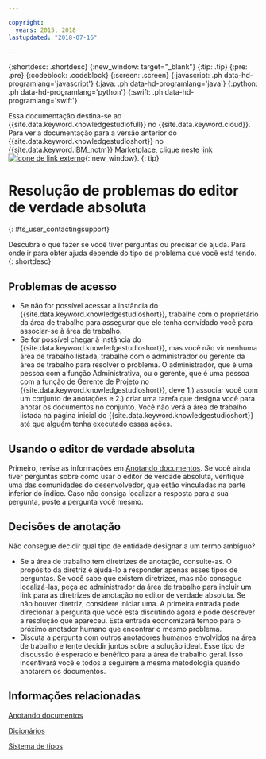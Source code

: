 ```yaml
---

copyright:
  years: 2015, 2018
lastupdated: "2018-07-16"

---
```


{:shortdesc: .shortdesc}
{:new_window: target="_blank"}
{:tip: .tip}
{:pre: .pre}
{:codeblock: .codeblock}
{:screen: .screen}
{:javascript: .ph data-hd-programlang='javascript'}
{:java: .ph data-hd-programlang='java'}
{:python: .ph data-hd-programlang='python'}
{:swift: .ph data-hd-programlang='swift'}

Essa documentação destina-se ao {{site.data.keyword.knowledgestudiofull}} no {{site.data.keyword.cloud}}. Para ver a documentação para a versão anterior do {{site.data.keyword.knowledgestudioshort}} no {{site.data.keyword.IBM_notm}} Marketplace, [clique neste link ![Ícone de link externo](../../icons/launch-glyph.svg "Ícone de link externo")](https://{DomainName}/docs/services/knowledge-studio/user-guide-help.html){: new_window}.
{: tip}

# Resolução de problemas do editor de verdade absoluta
{: #ts_user_contactingsupport}

Descubra o que fazer se você tiver perguntas ou precisar de ajuda. Para onde ir para obter ajuda depende do tipo de problema que você está tendo.
{: shortdesc}

## Problemas de acesso

- Se não for possível acessar a instância do {{site.data.keyword.knowledgestudioshort}}, trabalhe com o proprietário da área de trabalho para assegurar que ele tenha convidado você para associar-se à área de trabalho.
- Se for possível chegar à instância do {{site.data.keyword.knowledgestudioshort}}, mas você não vir nenhuma área de trabalho listada, trabalhe com o administrador ou gerente da área de trabalho para resolver o problema. O administrador, que é uma pessoa com a função Administrativa, ou o gerente, que é uma pessoa com a função de Gerente de Projeto no {{site.data.keyword.knowledgestudioshort}}, deve 1.) associar você com um conjunto de anotações e 2.) criar uma tarefa que designa você para anotar os documentos no conjunto. Você não verá a área de trabalho listada na página inicial do {{site.data.keyword.knowledgestudioshort}} até que alguém tenha executado essas ações.

## Usando o editor de verdade absoluta

Primeiro, revise as informações em [Anotando documentos](/docs/services/watson-knowledge-studio/user-guide.html). Se você ainda tiver perguntas sobre como usar o editor de verdade absoluta, verifique uma das comunidades do desenvolvedor, que estão vinculadas na parte inferior do índice. Caso não consiga localizar a resposta para a sua pergunta, poste a pergunta você mesmo.

## Decisões de anotação

Não consegue decidir qual tipo de entidade designar a um termo ambíguo?

- Se a área de trabalho tem diretrizes de anotação, consulte-as. O propósito da diretriz é ajudá-lo a responder apenas esses tipos de perguntas. Se você sabe que existem diretrizes, mas não consegue localizá-las, peça ao administrador da área de trabalho para incluir um link para as diretrizes de anotação no editor de verdade absoluta. Se não houver diretriz, considere iniciar uma. A primeira entrada pode direcionar a pergunta que você está discutindo agora e pode descrever a resolução que apareceu. Esta entrada economizará tempo para o próximo anotador humano que encontrar o mesmo problema.
- Discuta a pergunta com outros anotadores humanos envolvidos na área de trabalho e tente decidir juntos sobre a solução ideal. Esse tipo de discussão é esperado e benéfico para a área de trabalho geral. Isso incentivará você e todos a seguirem a mesma metodologia quando anotarem os documentos.

## Informações relacionadas

[Anotando documentos](/docs/services/watson-knowledge-studio/user-guide.html)

[Dicionários](/docs/services/watson-knowledge-studio/dictionaries.html)

[Sistema de tipos](/docs/services/watson-knowledge-studio/typesystem.html)
